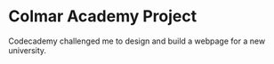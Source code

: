 # Colmar Academy Project
 Codecademy challenged me to design and build a webpage for a new university.
